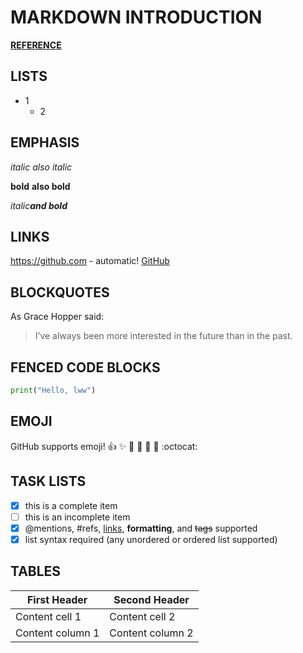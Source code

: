 # MARKDOWN INTRODUCTION

[**REFERENCE**](https://guides.github.com/features/mastering-markdown/)

## LISTS

* 1
  * 2

## EMPHASIS

*italic*
_also italic_

**bold**
__also bold__

*italic**and bold***

## LINKS

https://github.com - automatic!
[GitHub](https://github.com)

## BLOCKQUOTES

As Grace Hopper said:

> I’ve always been more interested 
> in the future than in the past.

## FENCED CODE BLOCKS

```python
print("Hello, lww")
```

## EMOJI

GitHub supports emoji!
:+1: :sparkles: :camel: :tada:
:rocket: :metal: :octocat:

## TASK LISTS

- [x] this is a complete item
- [ ] this is an incomplete item
- [x] @mentions, #refs, [links](), **formatting**, and <del>tags</del> supported
- [x] list syntax required (any unordered or ordered list supported)

## TABLES

First Header | Second Header
------------ | -------------
Content cell 1 | Content cell 2
Content column 1 | Content column 2
